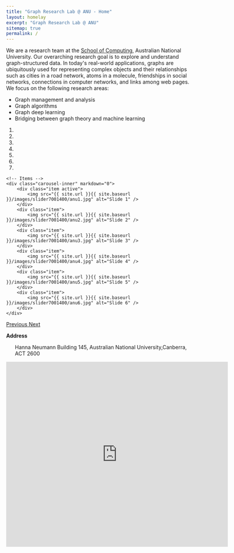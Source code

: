 ```yaml
---
title: "Graph Research Lab @ ANU - Home"
layout: homelay
excerpt: "Graph Research Lab @ ANU"
sitemap: true
permalink: /
---
```


We are a research team at the [School of Computing](https://cs.anu.edu.au/), Australian National University. Our overarching research goal is to explore and understand graph-structured data. In today's real-world applications, graphs are ubiquitously used for representing complex objects and their relationships such as cities in a road network, atoms in a molecule, friendships in social networks, connections in computer networks, and links among web pages. We focus on the following research areas:

<ul>
    <li> Graph management and analysis</li>
    <li> Graph algorithms</li>
    <li> Graph deep learning</li>
    <li> Bridging between graph theory and machine learning</li>
</ul>



<div markdown="0" id="carousel" class="carousel slide" data-ride="carousel" data-interval="4000" data-pause="hover" >
    <!-- Menu -->
    <ol class="carousel-indicators">
        <li data-target="#carousel" data-slide-to="0" class="active"></li>
        <li data-target="#carousel" data-slide-to="1"></li>
        <li data-target="#carousel" data-slide-to="2"></li>
        <li data-target="#carousel" data-slide-to="3"></li>
        <li data-target="#carousel" data-slide-to="4"></li>
        <li data-target="#carousel" data-slide-to="5"></li>
        <li data-target="#carousel" data-slide-to="6"></li>      
    </ol>

    <!-- Items -->
    <div class="carousel-inner" markdown="0">
        <div class="item active">
            <img src="{{ site.url }}{{ site.baseurl }}/images/slider7001400/anu1.jpg" alt="Slide 1" />
        </div>
        <div class="item">
            <img src="{{ site.url }}{{ site.baseurl }}/images/slider7001400/anu2.jpg" alt="Slide 2" />
        </div>
        <div class="item">
            <img src="{{ site.url }}{{ site.baseurl }}/images/slider7001400/anu3.jpg" alt="Slide 3" />
        </div>
        <div class="item">
            <img src="{{ site.url }}{{ site.baseurl }}/images/slider7001400/anu4.jpg" alt="Slide 4" />
        </div>
        <div class="item">
            <img src="{{ site.url }}{{ site.baseurl }}/images/slider7001400/anu5.jpg" alt="Slide 5" />
        </div>
        <div class="item">
            <img src="{{ site.url }}{{ site.baseurl }}/images/slider7001400/anu6.jpg" alt="Slide 6" />
        </div>
    </div>
  <a class="left carousel-control" href="#carousel" role="button" data-slide="prev">
    <span class="glyphicon glyphicon-chevron-left" aria-hidden="true"></span>
    <span class="sr-only">Previous</span>
  </a>
  <a class="right carousel-control" href="#carousel" role="button" data-slide="next">
    <span class="glyphicon glyphicon-chevron-right" aria-hidden="true"></span>
    <span class="sr-only">Next</span>
  </a>
</div>


**Address**
<ul style="list-style-type:none;">
  <li>Hanna Neumann Building 145, Australian National University,Canberra, ACT 2600</li>
</ul>

<iframe src="https://www.google.com/maps/embed?pb=!1m18!1m12!1m3!1d3257.2308806169854!2d149.11707291502844!3d-35.275385500851534!2m3!1f0!2f0!3f0!3m2!1i1024!2i768!4f13.1!3m3!1m2!1s0x6b164d20804ce943%3A0x1aae21a5cb76fae6!2sHanna%20Neumann%20Building%20(%23145)!5e0!3m2!1sen!2sau!4v1623059429974!5m2!1sen!2sau" width="600" height="500" style="border:0;" allowfullscreen="" loading="lazy"></iframe>


